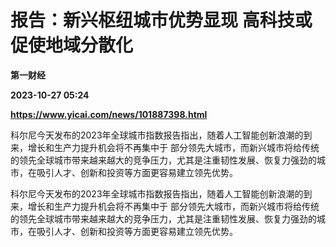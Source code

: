 # 报告：新兴枢纽城市优势显现 高科技或促使地域分散化
**第一财经**

**2023-10-27 05:24**

**https://www.yicai.com/news/101887398.html**

科尔尼今天发布的2023年全球城市指数报告指出，随着人工智能创新浪潮的到来，增长和生产力提升机会将不再集中于 部分领先大城市，而新兴城市将给传统的领先全球城市带来越来越大的竞争压力，尤其是注重韧性发展、恢复力强劲的城市，在吸引人才、创新和投资等方面更容易建立领先优势。

科尔尼今天发布的2023年全球城市指数报告指出，随着人工智能创新浪潮的到来，增长和生产力提升机会将不再集中于 部分领先大城市，而新兴城市将给传统的领先全球城市带来越来越大的竞争压力，尤其是注重韧性发展、恢复力强劲的城市，在吸引人才、创新和投资等方面更容易建立领先优势。